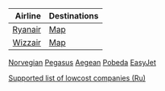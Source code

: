 
| Airline | Destinations |
| ---------: | :-------- |
| [Ryanair](https://www.ryanair.com/) | [Map](https://www.ryanair.com/gb/en/cheap-flight-destinations) |
| [Wizzair](https://wizzair.com/) | [Map](https://wizzair.com/ru-RU/Map) |


[Norvegian](https://www.norwegian.com/)
[Pegasus](https://www.flypgs.com/)
[Aegean](https://en.aegeanair.com/)
[Pobeda](https://pobeda.aero)
[EasyJet](https://easyjet.com)

[Supported list of lowcost companies (Ru)](https://samokatus.ru/lowcost-airlines/)
